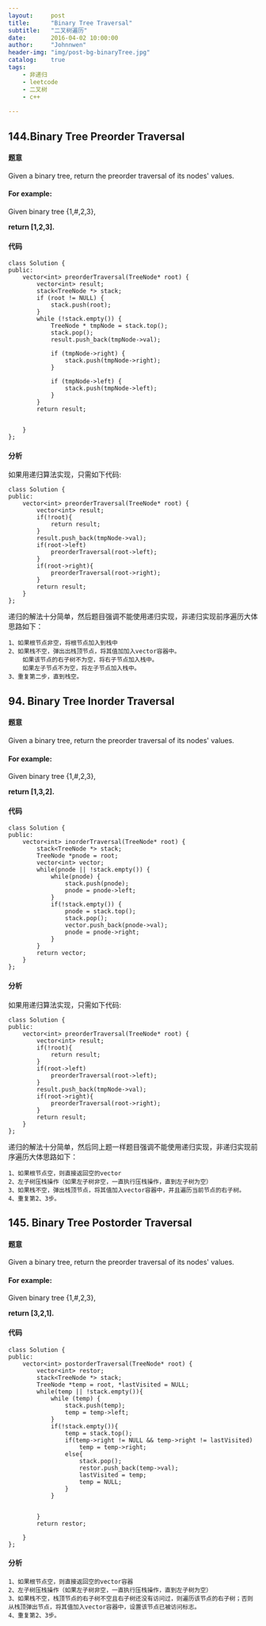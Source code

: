 ```yaml
---
layout:     post
title:      "Binary Tree Traversal"
subtitle:   "二叉树遍历"
date:       2016-04-02 10:00:00
author:     "Johnnwen"
header-img: "img/post-bg-binaryTree.jpg"
catalog:    true
tags:
    - 非递归
    - leetcode
    - 二叉树
    - c++
    
---
```



## 144.Binary Tree Preorder Traversal

#### 题意

Given a binary tree, return the preorder traversal of its nodes' values.

#### For example:

Given binary tree {1,#,2,3},

**return [1,2,3].**

#### 代码

```
class Solution {
public:
    vector<int> preorderTraversal(TreeNode* root) {
        vector<int> result;
        stack<TreeNode *> stack;
        if (root != NULL) {
            stack.push(root);
        }
        while (!stack.empty()) {
            TreeNode * tmpNode = stack.top();
            stack.pop();
            result.push_back(tmpNode->val);
            
            if (tmpNode->right) {
                stack.push(tmpNode->right);
            }

            if (tmpNode->left) {
                stack.push(tmpNode->left);
            }
        }
        return result;
        
        
    }
};
```

#### 分析

如果用递归算法实现，只需如下代码:

```
class Solution {
public:
    vector<int> preorderTraversal(TreeNode* root) {
    	vector<int> result;
    	if(!root){
    		return result;
    	}    	
    	result.push_back(tmpNode->val);
    	if(root->left)
    		preorderTraversal(root->left);
    	}
    	if(root->right){
    		preorderTraversal(root->right);
    	}
    	return result;    
    }
};

```

递归的解法十分简单，然后题目强调不能使用递归实现，非递归实现前序遍历大体思路如下：<br>

	1、如果根节点非空，将根节点加入到栈中
	2、如果栈不空，弹出出栈顶节点，将其值加加入vector容器中。
		如果该节点的右子树不为空，将右子节点加入栈中。
		如果左子节点不为空，将左子节点加入栈中。
	3、重复第二步，直到栈空。
	
## 94. Binary Tree Inorder Traversal

#### 题意

Given a binary tree, return the preorder traversal of its nodes' values.

#### For example:

Given binary tree {1,#,2,3},

**return [1,3,2].**

#### 代码

```
class Solution {
public:
    vector<int> inorderTraversal(TreeNode* root) {
        stack<TreeNode *> stack;  
        TreeNode *pnode = root;  
        vector<int> vector; 
        while(pnode || !stack.empty()) {  
            while(pnode) {  
                stack.push(pnode);  
                pnode = pnode->left;  
            }  
            if(!stack.empty()) {  
                pnode = stack.top(); 
                stack.pop(); 
                vector.push_back(pnode->val);  
                pnode = pnode->right;  
            }  
        }  
        return vector;  
    }
};
```

#### 分析

如果用递归算法实现，只需如下代码:

```
class Solution {
public:
    vector<int> preorderTraversal(TreeNode* root) {
    	vector<int> result;
    	if(!root){
    		return result;
    	}    	
    	if(root->left)
    		preorderTraversal(root->left);
    	}
    	result.push_back(tmpNode->val);
    	if(root->right){
    		preorderTraversal(root->right);
    	}
    	return result;    
    }
};

```

递归的解法十分简单，然后同上题一样题目强调不能使用递归实现，非递归实现前序遍历大体思路如下：<br>

	1、如果根节点空，则直接返回空的vector
	2、左子树压栈操作（如果左子树非空，一直执行压栈操作，直到左子树为空）
	3、如果栈不空，弹出栈顶节点，将其值加入vector容器中，并且遍历当前节点的右子树。
	4、重复第2、3步。


	
## 145. Binary Tree Postorder Traversal

#### 题意

Given a binary tree, return the preorder traversal of its nodes' values.

#### For example:

Given binary tree {1,#,2,3},

**return [3,2,1].**

#### 代码
	
```	
class Solution {
public:
    vector<int> postorderTraversal(TreeNode* root) {
        vector<int> restor;
        stack<TreeNode *> stack;
        TreeNode *temp = root, *lastVisited = NULL;
        while(temp || !stack.empty()){
            while (temp) {
                stack.push(temp);
                temp = temp->left;
            }
            if(!stack.empty()){
                temp = stack.top(); 
                if(temp->right != NULL && temp->right != lastVisited)
                    temp = temp->right;
                else{
                    stack.pop();
                    restor.push_back(temp->val);
                    lastVisited = temp;
                    temp = NULL;
                }
            }

            
        }
        return restor;
        
    }
};
```

#### 分析

	1、如果根节点空，则直接返回空的vector容器
	2、左子树压栈操作（如果左子树非空，一直执行压栈操作，直到左子树为空）
	3、如果栈不空，栈顶节点的右子树不空且右子树还没有访问过，则遍历该节点的右子树；否则从栈顶弹出节点，将其值加入vector容器中，设置该节点已被访问标志。
	4、重复第2、3步。
	







	
	
	


